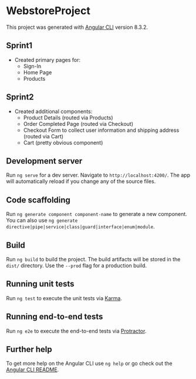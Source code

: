 # WebstoreProject

This project was generated with [Angular CLI](https://github.com/angular/angular-cli) version 8.3.2.

## Sprint1
- Created primary pages for:
    * Sign-In
    * Home Page
    * Products

## Sprint2
- Created additional components:
    * Product Details (routed via Products)
    * Order Completed Page (routed via Checkout)
    * Checkout Form to collect user information and shipping address (routed via Cart)
    * Cart (pretty obvious component)

## Development server

Run `ng serve` for a dev server. Navigate to `http://localhost:4200/`. The app will automatically reload if you change any of the source files.

## Code scaffolding

Run `ng generate component component-name` to generate a new component. You can also use `ng generate directive|pipe|service|class|guard|interface|enum|module`.

## Build

Run `ng build` to build the project. The build artifacts will be stored in the `dist/` directory. Use the `--prod` flag for a production build.

## Running unit tests

Run `ng test` to execute the unit tests via [Karma](https://karma-runner.github.io).

## Running end-to-end tests

Run `ng e2e` to execute the end-to-end tests via [Protractor](http://www.protractortest.org/).

## Further help

To get more help on the Angular CLI use `ng help` or go check out the [Angular CLI README](https://github.com/angular/angular-cli/blob/master/README.md).
